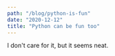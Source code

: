 ```yaml
---
path: "/blog/python-is-fun"
date: "2020-12-12"
title: "Python can be fun too"
---
```



I don't care for it, but it seems neat.